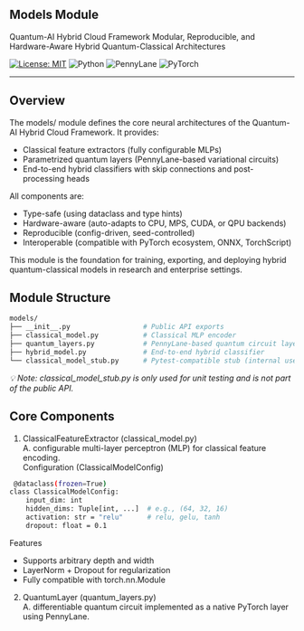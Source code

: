 ## Models Module  
Quantum-AI Hybrid Cloud Framework
Modular, Reproducible, and Hardware-Aware Hybrid Quantum-Classical Architectures  


[![License: MIT](https://img.shields.io/badge/License-MIT-green.svg)](./LICENSE)
![Python](https://img.shields.io/badge/Python-3.11%2B-blue.svg)
![PennyLane](https://img.shields.io/badge/PennyLane-Quantum-orange.svg)
![PyTorch](https://img.shields.io/badge/PyTorch-Deep%20Learning-red.svg)


---

## Overview  
The models/ module defines the core neural architectures of the Quantum-AI Hybrid Cloud Framework. It provides:  

- Classical feature extractors (fully configurable MLPs)  
- Parametrized quantum layers (PennyLane-based variational circuits)  
- End-to-end hybrid classifiers with skip connections and post-processing heads  


All components are:  

- Type-safe (using dataclass and type hints)  
- Hardware-aware (auto-adapts to CPU, MPS, CUDA, or QPU backends)  
- Reproducible (config-driven, seed-controlled)  
- Interoperable (compatible with PyTorch ecosystem, ONNX, TorchScript)

This module is the foundation for training, exporting, and deploying hybrid quantum-classical models in research and enterprise settings.  
## Module Structure  
```bash
models/
├── __init__.py                  # Public API exports
├── classical_model.py           # Classical MLP encoder
├── quantum_layers.py            # PennyLane-based quantum circuit layer
├── hybrid_model.py              # End-to-end hybrid classifier
└── classical_model_stub.py      # Pytest-compatible stub (internal use)
```
*💡 Note: classical_model_stub.py is only used for unit testing and is not part of the public API.*

## Core Components 
1. ClassicalFeatureExtractor (classical_model.py)  
   A. configurable multi-layer perceptron (MLP) for classical feature encoding.  
       Configuration (ClassicalModelConfig)
   
```bash
 @dataclass(frozen=True)
class ClassicalModelConfig:
    input_dim: int
    hidden_dims: Tuple[int, ...]  # e.g., (64, 32, 16)
    activation: str = "relu"      # relu, gelu, tanh
    dropout: float = 0.1
```

Features

- Supports arbitrary depth and width
- LayerNorm + Dropout for regularization
- Fully compatible with torch.nn.Module

2. QuantumLayer (quantum_layers.py)  
   A. differentiable quantum circuit implemented as a native PyTorch layer using PennyLane.



     




